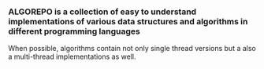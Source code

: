 ### ALGOREPO is a collection of easy to understand implementations of various data structures and algorithms in different programming languages

When possible, algorithms contain not only single thread versions but a also a multi-thread implementations as well.